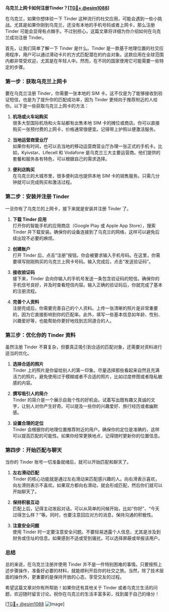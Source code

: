 **乌克兰上网卡如何注册Tinder？[[TG💪+ @esim1088](https://t.me/s/esim1088)]**

在乌克兰，如果你想体验一下 Tinder 这种流行的社交应用，可能会遇到一些小挑战。尤其是如果你刚到乌克兰，还没有本地的手机号码或者上网卡，那么注册 Tinder 可能会显得有点棘手。不过别担心，这篇文章将详细为你介绍如何在乌克兰成功注册 Tinder。

首先，让我们简单了解一下 Tinder 是什么。Tinder 是一款基于地理位置的社交应用程序，用户可以通过滑动卡片的方式匹配潜在的约会对象。这款应用在全球范围内都非常受欢迎，尤其是在年轻人中。然而，在不同的国家使用它可能需要一些特定的步骤。

### 第一步：获取乌克兰上网卡

要在乌克兰注册 Tinder，你需要一张本地的 SIM 卡。这不仅是为了能够接收到验证短信，也是为了提升你的匹配成功率，因为 Tinder 更倾向于推荐附近的人给你。以下是一些获取乌克兰上网卡的方法：

1. **机场或火车站购买**  
   很多大型国际机场和火车站都有出售本地 SIM 卡的摊位或商店。你可以直接购买一张预付费的上网卡，价格通常很便宜。记得带上护照以便激活服务。

2. **当地运营商营业厅**  
   如果你有时间，也可以去当地的移动运营商营业厅办理一张正式的手机卡。比如，Kyivstar、Lifecell 和 Vodafone 是乌克兰三大主要运营商。他们提供的套餐和服务各有特色，可以根据自己的需求选择。

3. **便利店购买**  
   在乌克兰的大城市里，很多便利店也提供本地 SIM 卡的销售服务。只需几分钟就可以完成购买和激活过程。

### 第二步：安装并注册 Tinder

一旦你有了乌克兰的上网卡，接下来就是安装并注册 Tinder 了。

1. **下载 Tinder 应用**  
   打开你的智能手机的应用商店（Google Play 或 Apple App Store），搜索 Tinder 并下载安装。确保你的设备连接到了乌克兰的网络，这样可以避免后续出现不必要的麻烦。

2. **创建账户**  
   打开 Tinder 后，点击“注册”按钮。你会被要求输入手机号码。在这里，你需要填写刚刚购买的乌克兰上网卡号码。输入完成后，点击“发送验证码”。

3. **接收验证码**  
   接下来，Tinder 会向你输入的手机号发送一条包含验证码的短信。确保你的手机信号良好，并及时查看短信内容。输入正确的验证码后，你就完成了基本的注册流程。

4. **完善个人资料**  
   注册完成后，你需要完善自己的个人资料。上传一张清晰的照片是非常重要的，因为它直接影响到你的匹配率。此外，填写一些基本信息如年龄、性别、兴趣爱好等，也能帮助你更好地找到志同道合的人。

### 第三步：优化你的 Tinder 资料

虽然注册 Tinder 不算复杂，但要真正吸引到合适的匹配对象，还需要对资料进行适当的优化。

1. **选择合适的照片**  
   Tinder 上的照片是你留给别人的第一印象。尽量选择那些看起来自然且充满活力的照片。避免使用过于模糊或者不合适的照片，比如过度修图或者隐私敏感的内容。

2. **撰写吸引人的简介**  
   Tinder 的简介是一个展示自我个性的好机会。试着写出既有趣又真诚的文字，让别人对你产生好奇。可以提及一些你的兴趣爱好、旅行经历或者幽默感。

3. **设置合理的定位**  
   Tinder 会根据你的地理位置推荐附近的用户。确保你的定位是准确的，这样可以提高匹配的可能性。如果你经常更换地点，记得随时更新你的位置信息。

### 第四步：开始匹配与聊天

当你的 Tinder 账号一切准备就绪后，就可以开始匹配和聊天了。

1. **左右滑动匹配**  
   Tinder 的核心功能就是通过左右滑动来匹配感兴趣的人。向右滑表示喜欢，向左滑则表示不喜欢。如果双方都向右滑动，就会形成匹配，然后你们就可以开始聊天了。

2. **保持积极互动**  
   匹配上后，记得主动发起对话。可以从简单的问候开始，比如“你好”、“今天过得怎么样？”等。同时，也要注意回应对方的消息，保持沟通的积极性。

3. **注意安全问题**  
   使用 Tinder 时一定要注意安全问题。不要轻易透露个人信息，尤其是涉及到财务或住址的信息。如果感到不适或受到骚扰，可以选择屏蔽或举报该用户。

### 总结

总的来说，在乌克兰注册并使用 Tinder 并不是一件特别困难的事情。只要按照上述步骤操作，准备好必要的材料，就能顺利开启你的社交之旅。当然，除了技术层面的操作外，更重要的是保持开放的心态，享受交友的过程。

希望这篇文章对你有所帮助！如果你还有其他关于 Tinder 或者乌克兰生活的问题，欢迎随时留言讨论。祝你在乌克兰的生活丰富多彩，找到属于自己的缘分！

[[TG💪+ @esim1088](https://t.me/s/esim1088) ![Image](https://i.postimg.cc/4NQfJmqS/Snipaste-2025-05-13-00-14-12.png)]